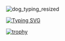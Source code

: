 
![dog_typing_resized](https://github.com/user-attachments/assets/440ff98d-1480-4ec3-9d63-83b9a9a17a4b)

[![Typing SVG](https://readme-typing-svg.demolab.com?font=Anton&size=50&pause=1000&color=FFFFFF&background=0C1117&center=true&vCenter=true&width=574&height=60&lines=Interested+in+On+Device+AI;Edge+AI+%C2%B7+Real+Time+Process)](https://git.io/typing-svg)

[![trophy](https://github-profile-trophy.vercel.app/?username=ryo-ma&theme=alduin&column=5)](https://github.com/ryo-ma/github-profile-trophy)
